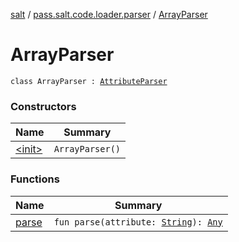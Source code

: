 [salt](../../index.md) / [pass.salt.code.loader.parser](../index.md) / [ArrayParser](./index.md)

# ArrayParser

`class ArrayParser : `[`AttributeParser`](../-attribute-parser/index.md)

### Constructors

| Name | Summary |
|---|---|
| [&lt;init&gt;](-init-.md) | `ArrayParser()` |

### Functions

| Name | Summary |
|---|---|
| [parse](parse.md) | `fun parse(attribute: `[`String`](https://kotlinlang.org/api/latest/jvm/stdlib/kotlin/-string/index.html)`): `[`Any`](https://kotlinlang.org/api/latest/jvm/stdlib/kotlin/-any/index.html) |
